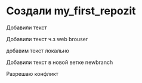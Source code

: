 ﻿# Создали my_first_repozit

Добавили текст

Добавили текст ч.з web brouser

добавим текст локально

Добавили текст в новой ветке newbranch

Разрешаю конфликт
